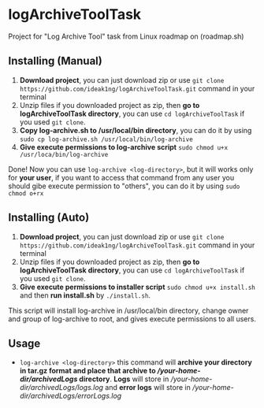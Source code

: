 # logArchiveToolTask
Project for "Log Archive Tool" task from Linux roadmap on (roadmap.sh)

## Installing (Manual)
1. **Download project**, you can just download zip or use `git clone https://github.com/ideak1ng/logArchiveToolTask.git` command in your terminal
2. Unzip files if you downloaded project as zip, then **go to logArchiveToolTask directory**, you can use `cd logArchiveToolTask` if you used `git clone`.
3. **Copy log-archive.sh to /usr/local/bin directory**, you can do it by using `sudo cp log-archive.sh /usr/local/bin/log-archive`
4. **Give execute permissions to log-archive script** `sudo chmod u+x /usr/loca/bin/log-archive`

Done! Now you can use `log-archive <log-directory>`, but it will works only for **your user**, if you want to access that command from any user you should gibe execute permission to "others", you can do it by using `sudo chmod o+rx` 

## Installing (Auto)
1. **Download project**, you can just download zip or use `git clone https://github.com/ideak1ng/logArchiveToolTask.git` command in your terminal
2. Unzip files if you downloaded project as zip, then **go to logArchiveToolTask directory**, you can use `cd logArchiveToolTask` if you used `git clone`.
3. **Give execute permissions to installer script** `sudo chmod u+x install.sh` and then **run install.sh** by `./install.sh`.

This script will install log-archive in /usr/local/bin directory, change owner and group of log-archive to root, and gives execute permissions to all users.

## Usage
- `log-archive <log-directory>` this command will **archive your directory in tar.gz format and place that archive to */your-home-dir/archivedLogs* directory**. **Logs** will store in */your-home-dir/archivedLogs/logs.log* and **error logs** will store in */your-home-dir/archivedLogs/errorLogs.log*

